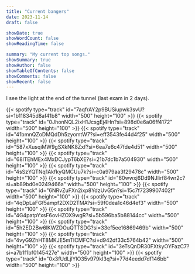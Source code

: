 ```yaml
---
title: "Current bangers"
date: 2023-11-14
draft: false

showDate: true
showWordCount: false
showReadingTime: false

summary: "My current top songs."
showSummary: true
showAuthor: false
showTableOfContents: false
showComments: false
showRecent: false
---
```

I see the light at the end of the tunnel (last exam in 2 days).

<!-- fps-->{{< spotify type="track" id="7aqfrAY2p9BUSiupwk3svU?si=1b118345d8af41b8" width="500" height="100" >}} 
<!-- war-->{{< spotify type="track" id="0JhonNQL2ixH1JcsgEj4Hn?si=898d0e6a06ff4172" width="500" height="100" >}} 
<!-- endless fashion-->{{< spotify type="track" id="41bmnQZoDMQdDh5zyomtW7?si=eff3543fe44d4f25" width="500" height="100" >}} 
<!-- what a life-->{{< spotify type="track" id="587xXusqiMW9gSXkNK8Zxf?si=6ea7e6c47fde4d51" width="500" height="100" >}} 
<!-- escape -->{{< spotify type="track" id="68lTEhMEx4MxDCJypT6bXE?si=21b7dc1b7a504930" width="500" height="100" >}} 
<!-- more life-->{{< spotify type="track" id="4sSzYQTNq1AkfkyQMCUu7k?si=c0a979aa3f29478c" width="500" height="100" >}} 
<!-- clarity-->{{< spotify type="track" id="60wwxj6Dd9NJlirf84wr2c?si=ab89bd0e0249466a" width="500" height="100" >}} 
<!-- leave me like this-->{{< spotify type="track" id="6NRvZuFXn2ixp8YdzUvG5n?si=15c7f7239907402f" width="500" height="100" >}} 
<!--where you are  -->{{< spotify type="track" id="4qDpLaFGf5ampf2DXD2TMA?si=59f0dea1c46d4ef3" width="500" height="100" >}} 
<!-- human -->{{< spotify type="track" id="4G4patpYxsF6ovHZOX9wgR?si=5b596ba5b88144cc" width="500" height="100" >}} 
<!-- in chicago-->{{< spotify type="track" id="5h2ED2Bw6lKWZDOuQTTSDG?si=33ef5ee16869469b" width="500" height="100" >}} 
<!--still sleepless-->{{< spotify type="track" id="4vyG9ZhHT8MKJE5mTICMFC?si=d942df33c5764b42" width="500" height="100" >}} 
<!-- colorful-->{{< spotify type="track" id="3eTsQnDR30FXtkyOYFazC7?si=a7b1f1bf0145427e" width="500" height="100" >}} 
<!-- tt-->{{< spotify type="track" id="0x3fUdLjlYlO35v979kI3q?si=77d4eedd7df146bb" width="500" height="100" >}} 